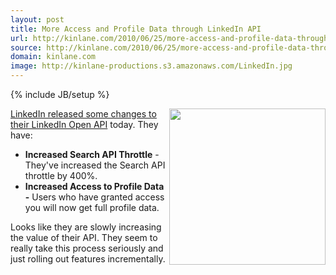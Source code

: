 ```yaml
---
layout: post
title: More Access and Profile Data through LinkedIn API
url: http://kinlane.com/2010/06/25/more-access-and-profile-data-through-linkedin-api/
source: http://kinlane.com/2010/06/25/more-access-and-profile-data-through-linkedin-api/
domain: kinlane.com
image: http://kinlane-productions.s3.amazonaws.com/LinkedIn.jpg
---
```

{% include JB/setup %}

<p>
     <a href="http://www.linkedin.com" target="_blank"><img class="alignnone c1" title="LinkedIn" src="http://kinlane-productions.s3.amazonaws.com/LinkedIn.jpg" alt="" width="250" align="right" /></a><a href="http://blog.linkedin.com/2010/06/25/linkedin-api-developers/trackback/" target="_blank">LinkedIn released some changes to their LinkedIn Open API</a> today. They have:
</p>
<ul class="mainlist">
     <li>
          <strong>Increased Search API Throttle</strong> - They've increased the Search API throttle by 400%.
     </li>
     <li>
          <strong>Increased Access to Profile Data -</strong> Users who have granted access you will now get full profile data.
     </li>
</ul>
<p>
     Looks like they are slowly increasing the value of their API. They seem to really take this process seriously and just rolling out features incrementally.
</p>